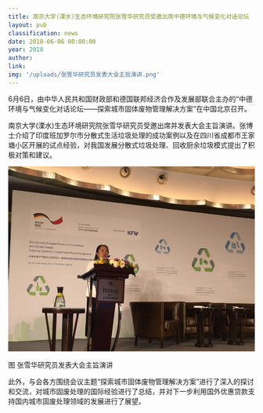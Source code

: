 ```yaml
---
title: 南京大学(溧水)生态环境研究院张雪华研究员受邀出席中德环境与气候变化对话论坛
layout: pub
classification: news
date: 2018-06-06 00:00:00
year: 2018
author:
link:
img: '/uploads/张雪华研究员发表大会主旨演讲.png'
---
```


6月6日，由中华人民共和国财政部和德国联邦经济合作及发展部联合主办的“中德环境与气候变化对话论坛——探索城市固体废物管理解决方案”在中国北京召开。

南京大学(溧水)生态环境研究院张雪华研究员受邀出席并发表大会主旨演讲。张博士介绍了印度班加罗尔市分散式生活垃圾处理的成功案例以及在四川省成都市王家塘小区开展的试点经验，对我国发展分散式垃圾处理、回收厨余垃圾模式提出了积极对策和建议。

![](/uploads/张雪华研究员发表大会主旨演讲.png)

图 张雪华研究员发表大会主旨演讲

此外，与会各方围绕会议主题“探索城市固体废物管理解决方案”进行了深入的探讨和交流，对城市固废处理的国际经验进行了总结，并对下一步利用国外优惠贷款支持国内城市固废处理领域的发展进行了展望。